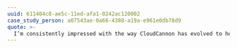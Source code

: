 ```yaml
---
uuid: 611404c8-ae5c-11ed-afa1-0242ac120002
case_study_person: a07543ae-0a66-4388-a19a-e961e0db78d9
quote: >-
  I’m consistently impressed with the way CloudCannon has evolved to help us meet the needs of our clients and exceed our expectations.
---
```

